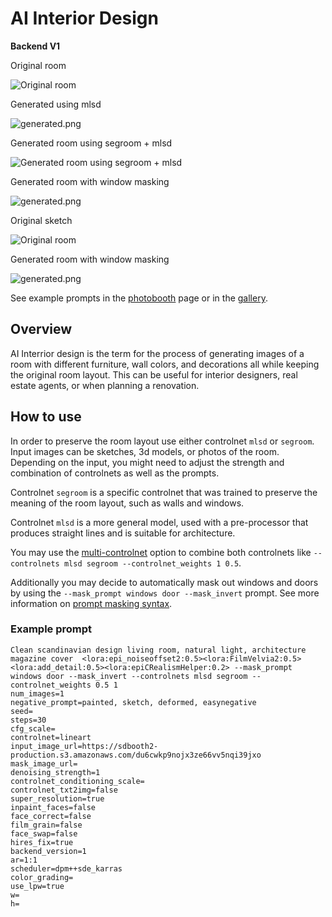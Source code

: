 # AI Interior Design
**Backend V1**

<div style={{ display: "grid", 'grid-template-columns': '1fr 1fr', gap: '1.5rem' }}>
<div>
<figcaption>Original room</figcaption>

![Original room](./img/ai-interrior-redesign-input.jpeg)
</div>

<div>
<figcaption>Generated using mlsd</figcaption>

![generated.png](./img/ai-interrior-redesign-mlsd.jpg)
</div>

<div>
<figcaption>Generated room using segroom + mlsd</figcaption>

![Generated room using segroom + mlsd](./img/ai-interrior-redesign-segroom.jpeg)
</div>

<div>
<figcaption>Generated room with window masking</figcaption>

![generated.png](./img/ai-interrior-redesign-segroom-masking.jpeg)
</div>

<div>
<figcaption>Original sketch</figcaption>

![Original room](./img/ai-interrior-redesign-input-sketch.png)
</div>

<div>
<figcaption>Generated room with window masking</figcaption>

![generated.png](./img/ai-interrior-redesign-input-sketch-mlsd.jpeg)
</div>

</div>


See example prompts in the [photobooth](https://www.astria.ai/photobooth?controlnet=mlsd) page or in the [gallery](https://www.astria.ai/gallery?controlnet=mlsd).

## Overview

AI Interrior design is the term for the process of generating images of a room with different furniture, wall colors, and decorations all while keeping the original room layout. This can be useful for interior designers, real estate agents, or when planning a renovation.

## How to use

In order to preserve the room layout use either controlnet `mlsd` or `segroom`. Input images can be sketches, 3d models, or photos of the room. Depending on the input, you might need to adjust the strength and combination of controlnets as well as the prompts.

Controlnet `segroom` is a specific controlnet that was trained to preserve the meaning of the room layout, such as walls and windows.

Controlnet `mlsd` is a more general model, used with a pre-processor that produces straight lines and is suitable for architecture.

You may use the [multi-controlnet](/docs/features/multi-controlnet) option to combine both controlnets like `--controlnets mlsd segroom --controlnet_weights 1 0.5`.

Additionally you may decide to automatically mask out windows and doors by using the `--mask_prompt windows door --mask_invert` prompt. See more information on [prompt masking syntax](/docs/features/prompt-masking).

### Example prompt

````text
Clean scandinavian design living room, natural light, architecture magazine cover  <lora:epi_noiseoffset2:0.5><lora:FilmVelvia2:0.5><lora:add_detail:0.5><lora:epiCRealismHelper:0.2> --mask_prompt windows door --mask_invert --controlnets mlsd segroom --controlnet_weights 0.5 1
num_images=1
negative_prompt=painted, sketch, deformed, easynegative
seed=
steps=30
cfg_scale=
controlnet=lineart
input_image_url=https://sdbooth2-production.s3.amazonaws.com/du6cwkp9nojx3ze66vv5nqi39jxo
mask_image_url=
denoising_strength=1
controlnet_conditioning_scale=
controlnet_txt2img=false
super_resolution=true
inpaint_faces=false
face_correct=false
film_grain=false
face_swap=false
hires_fix=true
backend_version=1
ar=1:1
scheduler=dpm++sde_karras
color_grading=
use_lpw=true
w=
h=
````
